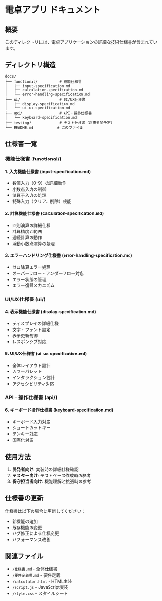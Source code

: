 # 電卓アプリ ドキュメント

## 概要
このディレクトリには、電卓アプリケーションの詳細な技術仕様書が含まれています。

## ディレクトリ構造

```
docs/
├── functional/          # 機能仕様書
│   ├── input-specification.md
│   ├── calculation-specification.md
│   └── error-handling-specification.md
├── ui/                  # UI/UX仕様書
│   ├── display-specification.md
│   └── ui-ux-specification.md
├── api/                 # API・操作仕様書
│   └── keyboard-specification.md
├── testing/             # テスト仕様書（将来追加予定）
└── README.md           # このファイル
```

## 仕様書一覧

### 機能仕様書 (functional/)

#### 1. 入力機能仕様書 (input-specification.md)
- 数値入力（0-9）の詳細動作
- 小数点入力の制御
- 演算子入力の処理
- 特殊入力（クリア、削除）機能

#### 2. 計算機能仕様書 (calculation-specification.md)
- 四則演算の詳細仕様
- 計算精度と範囲
- 連続計算の動作
- 浮動小数点演算の処理

#### 3. エラーハンドリング仕様書 (error-handling-specification.md)
- ゼロ除算エラー処理
- オーバーフロー・アンダーフロー対応
- エラー状態の管理
- エラー復帰メカニズム

### UI/UX仕様書 (ui/)

#### 4. 表示機能仕様書 (display-specification.md)
- ディスプレイの詳細仕様
- 文字・フォント設定
- 表示更新制御
- レスポンシブ対応

#### 5. UI/UX仕様書 (ui-ux-specification.md)
- 全体レイアウト設計
- カラーパレット
- インタラクション設計
- アクセシビリティ対応

### API・操作仕様書 (api/)

#### 6. キーボード操作仕様書 (keyboard-specification.md)
- キーボード入力対応
- ショートカットキー
- テンキー対応
- 国際化対応

## 使用方法

1. **開発者向け**: 実装時の詳細仕様確認
2. **テスター向け**: テストケース作成時の参考
3. **保守担当者向け**: 機能理解と拡張時の参考

## 仕様書の更新

仕様書は以下の場合に更新してください：
- 新機能の追加
- 既存機能の変更
- バグ修正による仕様変更
- パフォーマンス改善

## 関連ファイル

- `/仕様書.md` - 全体仕様書
- `/要件定義書.md` - 要件定義
- `/calculator.html` - HTML実装
- `/script.js` - JavaScript実装
- `/style.css` - スタイルシート